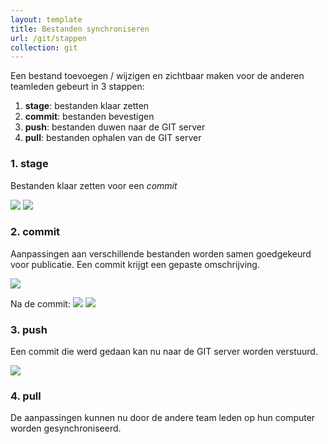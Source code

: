 ```yaml
---
layout: template
title: Bestanden synchroniseren
url: /git/stappen
collection: git
---
```

Een bestand toevoegen / wijzigen en zichtbaar maken voor de anderen teamleden gebeurt in 3 stappen:

<ol>
<li><strong>stage</strong>: bestanden klaar zetten</li>
<li><strong>commit</strong>: bestanden bevestigen</li>
<li><strong>push</strong>: bestanden duwen naar de GIT server</li>
<li><strong>pull</strong>: bestanden ophalen van de GIT server</li>
</ol>

### 1. stage
Bestanden klaar zetten voor een <em>commit</em>

<img src="{{ '/git/images/vsc_na_wijziging.png' | relative_url}}" />
<img src="{{ '/git/images/stagen_commit.png' | relative_url}}" />

### 2. commit
Aanpassingen aan verschillende bestanden worden samen goedgekeurd voor publicatie. Een commit krijgt een gepaste omschrijving.

<img src="{{ '/git/images/commit_2.png' | relative_url}}" />

Na de commit:
<img src="{{ '/git/images/na_commit.png' | relative_url}}" />
<img src="{{ '/git/images/voor_push.png' | relative_url}}" />

### 3. push
Een commit die werd gedaan kan nu naar de GIT server worden verstuurd.

<img src="{{ '/git/images/na_push.png' | relative_url}}" />

### 4. pull
De aanpassingen kunnen nu door de andere team leden op hun computer worden gesynchroniseerd. 